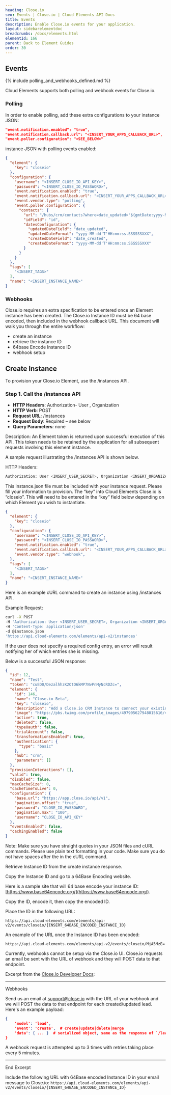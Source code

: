 ```yaml
---
heading: Close.io
seo: Events | Close.io | Cloud Elements API Docs
title: Events
description: Enable Close.io events for your application.
layout: sidebarelementdoc
breadcrumbs: /docs/elements.html
elementId: 166
parent: Back to Element Guides
order: 30
---
```


## Events

{% include polling_and_webhooks_defined.md %}

Cloud Elements supports both polling and webhook events for Close.io.

### Polling

In order to enable polling, add these extra configurations to your instance JSON:

```JSON
"event.notification.enabled": "true",
"event.notification.callback.url": "<INSERT_YOUR_APPS_CALLBACK_URL>",
"event.poller.configuration": "<SEE_BELOW>"
```

instance JSON with polling events enabled:

```json
{
  "element": {
    "key": "closeio"
  },
  "configuration": {
    "username": "<INSERT_CLOSE_IO_API_KEY>",
    "password": "<INSERT_CLOSE_IO_PASSWORD>",
    "event.notification.enabled": "true",
    "event.notification.callback.url": "<INSERT_YOUR_APPS_CALLBACK_URL>",
    "event.vendor.type": "polling",
    "event.poller.configuration": {
      "contacts": {
        "url": "/hubs/crm/contacts?where=date_updated>'${gmtDate:yyyy-MM-dd'T'HH:mm:ss.SSSSSSXXX}'",
        "idField": "id",
        "datesConfiguration": {
          "updatedDateField": "date_updated",
          "updatedDateFormat": "yyyy-MM-dd'T'HH:mm:ss.SSSSSSXXX",
          "createdDateField": "date_created",
          "createdDateFormat": "yyyy-MM-dd'T'HH:mm:ss.SSSSSSXXX"
        }
      }
    }
  },
  "tags": [
    "<INSERT_TAGS>"
  ],
  "name": "<INSERT_INSTANCE_NAME>"
}
```

### Webhooks

Close.io requires an extra specification to be entered once an Element instance has been created. The Close.io Instance ID must be 64 base encoded, then included in the webhook callback URL. This document will walk you through the entire workflow:

* create an instance
* retrieve the instance ID
* 64base Encode Instance ID
* webhook setup

## Create Instance

To provision your Close.io Element, use the /instances API.

### Step 1. Call the /instances API

* __HTTP Headers__: Authorization- User <user secret>, Organization <organization secret>
* __HTTP Verb__: POST
* __Request URL__: /instances
* __Request Body__: Required – see below
* __Query Parameters__: none

Description: An Element token is returned upon successful execution of this API. This token needs to be retained by the application for all subsequent requests involving this element instance.

A sample request illustrating the /instances API is shown below.

HTTP Headers:

```bash
Authorization: User <INSERT_USER_SECRET>, Organization <INSERT_ORGANIZATION_SECRET>

```
This instance.json file must be included with your instance request.  Please fill your information to provision.  The “key” into Cloud Elements Close.io is “closeio”.  This will need to be entered in the “key” field below depending on which Element you wish to instantiate.

```json
{
  "element": {
    "key": "closeio"
  },
  "configuration": {
    "username": "<INSERT_CLOSE_IO_API_KEY>",
    "password": "<INSERT_CLOSE_IO_PASSWORD>",
    "event.notification.enabled": "true",
    "event.notification.callback.url": "<INSERT_YOUR_APPS_CALLBACK_URL>",
    "event.vendor.type": "webhook",
  },
  "tags": [
    "<INSERT_TAGS>"
  ],
  "name": "<INSERT_INSTANCE_NAME>"
}
```

Here is an example cURL command to create an instance using /instances API.

Example Request:

```bash
curl -X POST
-H 'Authorization: User <INSERT_USER_SECRET>, Organization <INSERT_ORGANIZATION_SECRET>'
-H 'Content-Type: application/json'
-d @instance.json
'https://api.cloud-elements.com/elements/api-v2/instances'
```

If the user does not specify a required config entry, an error will result notifying her of which entries she is missing.

Below is a successful JSON response:

```json
{
  "id": 12,
  "name": "Test",
  "token": "cuED0/DezalhhzK2OtO6kMP7NvPnMyNcRDZc=",
  "element": {
    "id": 146,
    "name": "Close.io Beta",
    "key": "closeio",
    "description": "Add a Close.io CRM Instance to connect your existing Close.io account to the CRM Hub, allowing you to manage contacts, accounts, opportunities, etc. across multiple CRM Elements. You will need your Close.io CRM account information to add an instance.",
    "image": "https://pbs.twimg.com/profile_images/497905627948015616/vNCOkr1Z.png",
    "active": true,
    "deleted": false,
    "typeOauth": false,
    "trialAccount": false,
    "transformationsEnabled": true,
    "authentication": {
      "type": "basic"
    },
    "hub": "crm",
    "parameters": []
  },
  "provisionInteractions": [],
  "valid": true,
  "disabled": false,
  "maxCacheSize": 0,
  "cacheTimeToLive": 0,
  "configuration": {
    "base.url": "https://app.close.io/api/v1",
    "pagination.offset": "true",
    "password": "CLOSE_IO_PASSOWRD",
    "pagination.max": "100",
    "username": "CLOSE_IO_API_KEY"
  },
  "eventsEnabled": false,
  "cachingEnabled": false
}
```

Note:  Make sure you have straight quotes in your JSON files and cURL commands.  Please use plain text formatting in your code.  Make sure you do not have spaces after the in the cURL command.

Retrieve Instance ID from the create instance response.

Copy the Instance ID and go to a 64Base Encoding website.

Here is a sample site that will 64 base encode your instance ID: [https://www.base64encode.org/](https://www.base64encode.org/).

Copy the ID, encode it, then copy the encoded ID.

Place the ID in the following URL:

`https://api.cloud-elements.com/elements/api-v2/events/closeio/{INSERT_64BASE_ENCODED_INSTANCE_ID}`

An example of the URL once the Instance ID has been encoded:

`https://api.cloud-elements.com/elements/api-v2/events/closeio/MjA5MzE=`

Currently, webhooks cannot be setup via the Close.io UI.
Close.io requests an email be sent with the URL of webhook and they will POST data to that endpoint.

Excerpt from the [Close.io Developer Docs](http://developer.close.io/):

------------

Webhooks

Send us an email at [support@close.io](mailto:support@close.io) with the URL of your webhook and we will POST the data to that endpoint for each created/updated lead. Here's an example payload:

```JSON
{
    'model': 'lead',
    'event': 'create',  # create|update|delete|merge
    'data': { ... }  # serialized object, same as the response of `/lead/{id}/`. In the case of a delete it will just be the 'id' of the object. A merge event will have the source_id and destination_id in the payload.
}
```

A webhook request is attempted up to 3 times with retries taking place every 5 minutes.

-----------

End Excerpt

Include the following URL with 64Base encoded Instance ID in your email message to Close.io:
`https://api.cloud-elements.com/elements/api-v2/events/closeio/{INSERT_64BASE_ENCODED_INSTANCE_ID}`
